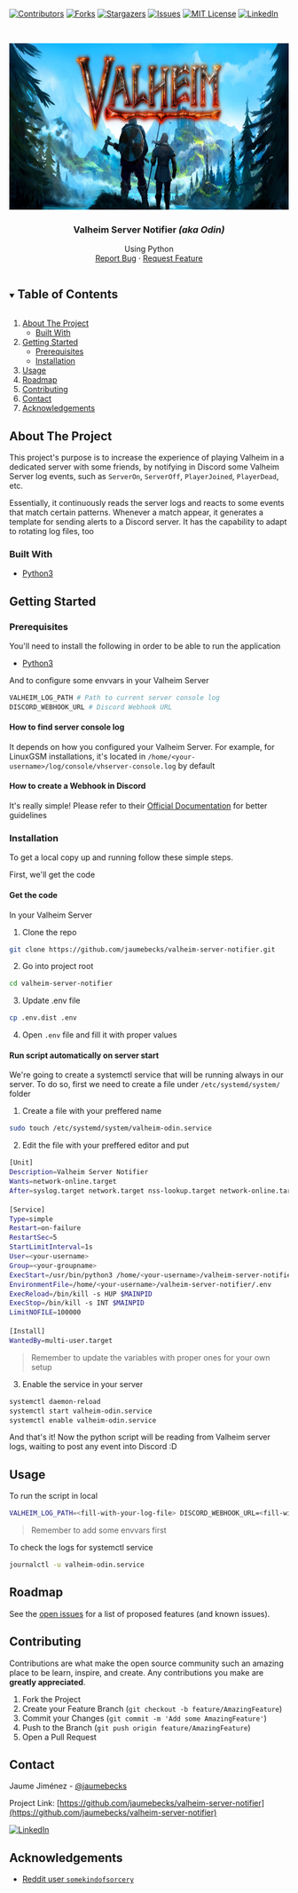 <a name="readme-top"></a>

<!-- PROJECT SHIELDS -->
<!--
*** I'm using markdown "reference style" links for readability.
*** Reference links are enclosed in brackets [ ] instead of parentheses ( ).
*** See the bottom of this document for the declaration of the reference variables
*** for contributors-url, forks-url, etc. This is an optional, concise syntax you may use.
*** https://www.markdownguide.org/basic-syntax/#reference-style-links
-->
[![Contributors][contributors-shield]][contributors-url]
[![Forks][forks-shield]][forks-url]
[![Stargazers][stars-shield]][stars-url]
[![Issues][issues-shield]][issues-url]
[![MIT License][license-shield]][license-url]
[![LinkedIn][linkedin-shield]][linkedin-url]


<!-- PROJECT LOGO -->
<br />
<p align="center">
  <a href="https://github.com/jaumebecks/valheim-server-notifier">
    <img src="images/logo.jpg" alt="Logo" width="700" height="300">
  </a>

  <h3 align="center">Valheim Server Notifier <i>(aka Odin)</i></h3>

  <p align="center">
    Using Python
    <br />
    <a href="https://github.com/jaumebecks/valheim-server-notifier/issues">Report Bug</a>
    ·
    <a href="https://github.com/jaumebecks/valheim-server-notifier/issues">Request Feature</a>
  </p>
</p>

<!-- TABLE OF CONTENTS -->
<details open="open">
  <summary><h2 style="display: inline-block">Table of Contents</h2></summary>
  <ol>
    <li>
      <a href="#about-the-project">About The Project</a>
      <ul>
        <li><a href="#built-with">Built With</a></li>
      </ul>
    </li>
    <li>
      <a href="#getting-started">Getting Started</a>
      <ul>
        <li><a href="#prerequisites">Prerequisites</a></li>
        <li><a href="#installation">Installation</a></li>
      </ul>
    </li>
    <li><a href="#usage">Usage</a></li>
    <li><a href="#roadmap">Roadmap</a></li>
    <li><a href="#contributing">Contributing</a></li>
    <li><a href="#contact">Contact</a></li>
    <li><a href="#acknowledgements">Acknowledgements</a></li>
  </ol>
</details>

<!-- ABOUT THE PROJECT -->

## About The Project

This project's purpose is to increase the experience of playing Valheim in a
dedicated server with some friends, by notifying in Discord some Valheim Server
log events, such as `ServerOn`, `ServerOff`, `PlayerJoined`, `PlayerDead`, etc.

Essentially, it continuously reads the server logs and reacts to some events
that match certain patterns. Whenever a match appear, it generates a template for
sending alerts to a Discord server. It has the capability to adapt to rotating log files,
too

### Built With

- [Python3](https://www.python.org/)

<!-- GETTING STARTED -->

## Getting Started

### Prerequisites

You'll need to install the following in order to be able to run the application

- [Python3](https://www.python.org/downloads/release/python-3100/)

And to configure some envvars in your Valheim Server

```sh
VALHEIM_LOG_PATH # Path to current server console log
DISCORD_WEBHOOK_URL # Discord Webhook URL
```

#### How to find server console log

It depends on how you configured your Valheim Server. For example, for LinuxGSM
installations, it's located in `/home/<your-username>/log/console/vhserver-console.log`
by default

#### How to create a Webhook in Discord

It's really simple! Please refer to their [Official Documentation](https://support.discord.com/hc/en-us/articles/228383668-Intro-to-Webhooks)
for better guidelines

### Installation
To get a local copy up and running follow these simple steps.

First, we'll get the code

#### Get the code

In your Valheim Server

1. Clone the repo

  ```sh
  git clone https://github.com/jaumebecks/valheim-server-notifier.git
  ```

2. Go into project root

  ```sh
  cd valheim-server-notifier
  ```

3. Update .env file

  ```sh
  cp .env.dist .env
  ```

4. Open `.env` file and fill it with proper values


#### Run script automatically on server start

We're going to create a systemctl service that will be running always in our
server. To do so, first we need to create a file under `/etc/systemd/system/`
folder

1. Create a file with your preffered name

  ```sh
  sudo touch /etc/systemd/system/valheim-odin.service
  ```

2. Edit the file with your preffered editor and put

  ```sh
  [Unit]
  Description=Valheim Server Notifier
  Wants=network-online.target
  After=syslog.target network.target nss-lookup.target network-online.target

  [Service]
  Type=simple
  Restart=on-failure
  RestartSec=5
  StartLimitInterval=1s
  User=<your-username>
  Group=<your-groupname>
  ExecStart=/usr/bin/python3 /home/<your-username>/valheim-server-notifier/odin/main.py
  EnvironmentFile=/home/<your-username>/valheim-server-notifier/.env
  ExecReload=/bin/kill -s HUP $MAINPID
  ExecStop=/bin/kill -s INT $MAINPID
  LimitNOFILE=100000

  [Install]
  WantedBy=multi-user.target
  ```

> Remember to update the variables with proper ones for your own setup

3. Enable the service in your server

  ```sh
  systemctl daemon-reload
  systemctl start valheim-odin.service
  systemctl enable valheim-odin.service
  ```

And that's it! Now the python script will be reading from Valheim server logs, waiting
to post any event into Discord :D

## Usage

To run the script in local

  ```sh
  VALHEIM_LOG_PATH=<fill-with-your-log-file> DISCORD_WEBHOOK_URL=<fill-with-your-webhook-url> python3 odin/main.py
  ```

> Remember to add some envvars first

To check the logs for systemctl service

  ```sh
  journalctl -u valheim-odin.service
  ```

<!-- ROADMAP -->

## Roadmap

See the [open issues](https://github.com/jaumebecks/valheim-server-notifier/issues) for a list of proposed features (and known issues).

<!-- CONTRIBUTING -->

## Contributing

Contributions are what make the open source community such an amazing place to be learn,
inspire, and create. Any contributions you make are **greatly appreciated**.

1. Fork the Project
2. Create your Feature Branch (`git checkout -b feature/AmazingFeature`)
3. Commit your Changes (`git commit -m 'Add some AmazingFeature'`)
4. Push to the Branch (`git push origin feature/AmazingFeature`)
5. Open a Pull Request

<!-- CONTACT -->

## Contact

Jaume Jiménez - [@jaumebecks](https://twitter.com/jaumebecks)

Project Link: [https://github.com/jaumebecks/valheim-server-notifier](https://github.com/jaumebecks/valheim-server-notifier)

[![LinkedIn][linkedin-shield]][linkedin-url]

<!-- ACKNOWLEDGEMENTS -->

## Acknowledgements

- [Reddit user `somekindofsorcery`](https://www.reddit.com/r/valheim/comments/n7vv9b/do_server_logs_have_things_like_deaths/)


<!-- MARKDOWN LINKS & IMAGES -->
<!-- https://www.markdownguide.org/basic-syntax/#reference-style-links -->
[contributors-shield]: https://img.shields.io/github/contributors/jaumebecks/valheim-server-notifier.svg?style=for-the-badge
[contributors-url]: https://github.com/jaumebecks/valheim-server-notifier/graphs/contributors
[forks-shield]: https://img.shields.io/github/forks/jaumebecks/valheim-server-notifier?style=for-the-badge
[forks-url]: https://github.com/jaumebecks/valheim-server-notifier/network/members
[stars-shield]: https://img.shields.io/github/stars/jaumebecks/valheim-server-notifier?style=for-the-badge
[stars-url]: https://github.com/jaumebecks/valheim-server-notifier/stargazers
[issues-shield]: https://img.shields.io/github/issues/jaumebecks/valheim-server-notifier?style=for-the-badge
[issues-url]: https://github.com/jaumebecks/valheim-server-notifier/issues
[license-shield]: https://img.shields.io/github/license/jaumebecks/valheim-server-notifier?style=for-the-badge
[license-url]: https://github.com/jaumebecks/valheim-server-notifier/blob/master/LICENSE.txt
[product-screenshot]: images/screenshot.png
[linkedin-shield]: https://img.shields.io/badge/-LinkedIn-black.svg?style=for-the-badge&logo=linkedin&colorB=555
[linkedin-url]: https://linkedin.com/in/jaume-jimenez-forteza
